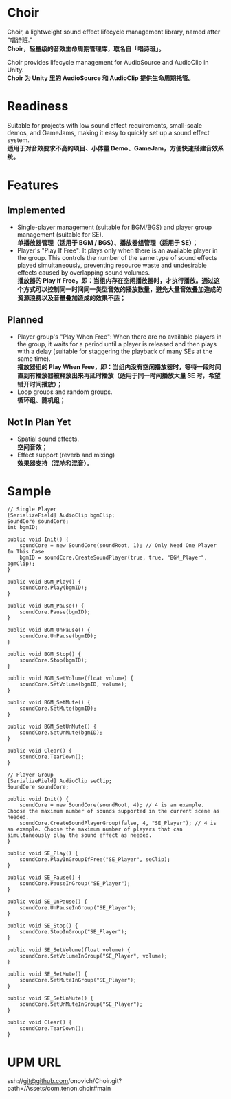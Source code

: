 # Choir
Choir, a lightweight sound effect lifecycle management library, named after "唱诗班."<br/>
**Choir，轻量级的音效生命周期管理库，取名自「唱诗班」。**

Choir provides lifecycle management for AudioSource and AudioClip in Unity.<br/>
**Choir 为 Unity 里的 AudioSource 和 AudioClip 提供生命周期托管。**

# Readiness
Suitable for projects with low sound effect requirements, small-scale demos, and GameJams, making it easy to quickly set up a sound effect system.<br/>
**适用于对音效要求不高的项目、小体量 Demo、GameJam，方便快速搭建音效系统。**

# Features
## Implemented
* Single-player management (suitable for BGM/BGS) and player group management (suitable for SE).<br/>
  **单播放器管理（适用于 BGM / BGS）、播放器组管理（适用于 SE）；** <br/>
* Player's "Play If Free": It plays only when there is an available player in the group. This controls the number of the same type of sound effects played simultaneously, preventing resource waste and undesirable effects caused by overlapping sound volumes. <br/>
  **播放器的 Play If Free，即：当组内存在空闲播放器时，才执行播放。通过这个方式可以控制同一时间同一类型音效的播放数量，避免大量音效叠加造成的资源浪费以及音量叠加造成的效果不适；** <br/>

## Planned
* Player group's "Play When Free": When there are no available players in the group, it waits for a period until a player is released and then plays with a delay (suitable for staggering the playback of many SEs at the same time).<br/>
 **播放器组的 Play When Free，即：当组内没有空闲播放器时，等待一段时间直到有播放器被释放出来再延时播放（适用于同一时间播放大量 SE 时，希望错开时间播放）；** <br/>
* Loop groups and random groups. <br/>
  **循环组、随机组；** <br/>

## Not In Plan Yet
* Spatial sound effects.<br/>
  **空间音效；** <br/>
* Effect support (reverb and mixing)<br/>
  **效果器支持（混响和混音）。** 

# Sample
```
// Single Player
[SerializeField] AudioClip bgmClip;
SoundCore soundCore;
int bgmID;

public void Init() {
    soundCore = new SoundCore(soundRoot, 1); // Only Need One Player In This Case
    bgmID = soundCore.CreateSoundPlayer(true, true, "BGM_Player", bgmClip);
}

public void BGM_Play() {
    soundCore.Play(bgmID);
}

public void BGM_Pause() {
    soundCore.Pause(bgmID);
}

public void BGM_UnPause() {
    soundCore.UnPause(bgmID);
}

public void BGM_Stop() {
    soundCore.Stop(bgmID);
}

public void BGM_SetVolume(float volume) {
    soundCore.SetVolume(bgmID, volume);
}

public void BGM_SetMute() {
    soundCore.SetMute(bgmID);
}

public void BGM_SetUnMute() {
    soundCore.SetUnMute(bgmID);
}

public void Clear() {
    soundCore.TearDown();
}
```

```
// Player Group
[SerializeField] AudioClip seClip;
SoundCore soundCore;

public void Init() {
    soundCore = new SoundCore(soundRoot, 4); // 4 is an example. Choose the maximum number of sounds supported in the current scene as needed.
    soundCore.CreateSoundPlayerGroup(false, 4, "SE_Player"); // 4 is an example. Choose the maximum number of players that can simultaneously play the sound effect as needed.
}

public void SE_Play() {
    soundCore.PlayInGroupIfFree("SE_Player", seClip);
}

public void SE_Pause() {
    soundCore.PauseInGroup("SE_Player");
}

public void SE_UnPause() {
    soundCore.UnPauseInGroup("SE_Player");
}

public void SE_Stop() {
    soundCore.StopInGroup("SE_Player");
}

public void SE_SetVolume(float volume) {
    soundCore.SetVolumeInGroup("SE_Player", volume);
}

public void SE_SetMute() {
    soundCore.SetMuteInGroup("SE_Player");
}

public void SE_SetUnMute() {
    soundCore.SetUnMuteInGroup("SE_Player");
}

public void Clear() {
    soundCore.TearDown();
}
```

# UPM URL
ssh://git@github.com/onovich/Choir.git?path=/Assets/com.tenon.choir#main
